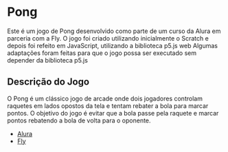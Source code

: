 # Pong

<p>Este é um jogo de Pong desenvolvido como parte de um curso da Alura em parceria com a Fly. O jogo foi criado 
utilizando inicialmente o Scratch e depois foi refeito em JavaScript, utilizando a biblioteca p5.js web Algumas adaptações
  foram feitas para que o jogo possa ser executado sem depender da biblioteca p5.js</p>

## Descrição do Jogo

O Pong é um clássico jogo de arcade onde dois jogadores controlam raquetes em lados opostos da tela e tentam rebater a bola para marcar 
pontos. O objetivo do jogo é evitar que a bola passe pela raquete e marcar pontos rebatendo a bola de volta para o oponente.


- [Alura](https://www.alura.com.br/)
- [Fly](https://www.linkedin.com/company/flyeducacao)
